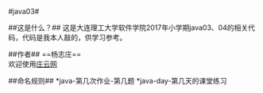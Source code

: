 #java03#

##这是什么？##
这是大连理工大学软件学院2017年小学期java03、04的相关代码，代码是我本人敲的，供学习参考。

##作者##
==杨志庄==  
欢迎使用[庄云网](https://zhuangcloud.cn/)

##命名规则##
*java-第几次作业-第几题
*java-day-第几天的课堂练习
